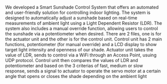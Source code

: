 We developed a Smart Sunshade Control System that offers an automated and user-friendly solution for controlling indoor lighting. The system is designed to automatically adjust a sunshade based on real-time measurements of ambient light using a Light Dependent Resistor (LDR). The system also includes a manual override function, allowing users to control the sunshade via a potentiometer when desired.
There are 2 files, one is for the actuator unit and the other is for the control unit. 
Control unit has 2 main functions, potentiometer (for manual override) and a LCD display to show target light intensity and openness of our shade. 
Actuator unit takes the value of LDR, sends to control via a WiFi through an Access Point, usuing UDP protocol. Control unit then compares the values of LDR and potentiometer and based on the 3 criterias of fast, medium or slow response, sends a signal to actuator to operate the servo motor at a certain angle that opens or closes the shade depending on the ambient light
